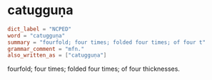 # catugguṇa

``` toml
dict_label = "NCPED"
word = "catugguṇa"
summary = "fourfold; four times; folded four times; of four t"
grammar_comment = "mfn."
also_written_as = ["catugguṇa"]
```

fourfold; four times; folded four times; of four thicknesses.

